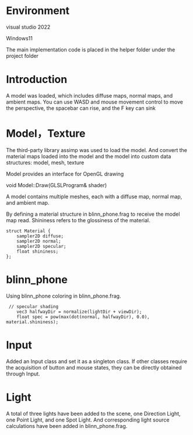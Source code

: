 

# Environment

visual studio 2022

Windows11

The main implementation code is placed in the helper folder under the project folder

# Introduction

A model was loaded, which includes diffuse maps, normal maps, and ambient maps.
You can use WASD and mouse movement control to move the perspective, the spacebar can rise, and the F key can sink



# Model，Texture 

The third-party library assimp was used to load the model. And convert the material maps loaded into the model and the model into custom data structures: model, mesh, texture

Model provides an interface for OpenGL drawing

void Model::Draw(GLSLProgram& shader)

A model contains multiple meshes, each with a diffuse map, normal map, and ambient map.

By defining a material structure in blinn_phone.frag to receive the model map read. Shininess refers to the glossiness of the material.

```
struct Material {
    sampler2D diffuse;
    sampler2D normal;
    sampler2D specular;
    float shininess;
}; 
```

# blinn_phone

Using blinn_phone coloring in blinn_phone.frag.

```
 // specular shading
    vec3 halfwayDir = normalize(lightDir + viewDir);  
    float spec = pow(max(dot(normal, halfwayDir), 0.0), material.shininess);
```



# Input

Added an Input class and set it as a singleton class. If other classes require the acquisition of button and mouse states, they can be directly obtained through Input.

# Light

A total of three lights have been added to the scene, one Direction Light, one Point Light, and one Spot Light. And corresponding light source calculations have been added in blinn_phone.frag.
